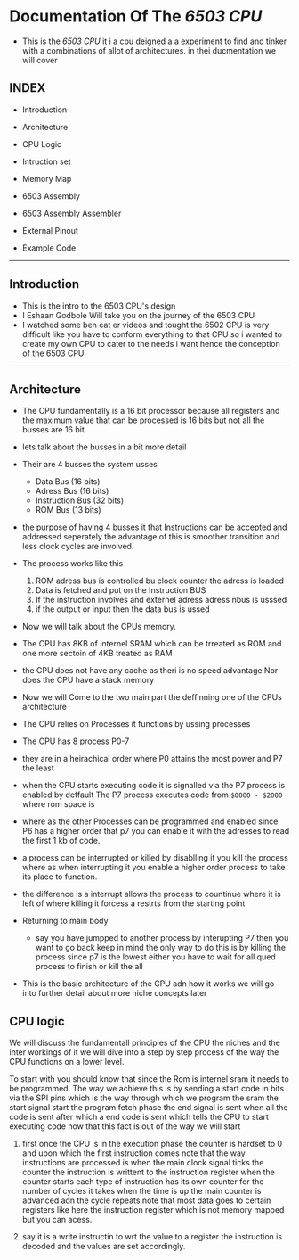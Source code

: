 # Documentation Of The *6503 CPU*

- This is the *6503 CPU* it i a cpu deigned a a experiment to find and tinker with a combinations of allot of architectures. in thei ducmentation we will cover

## INDEX
- Introduction

- Architecture

- CPU Logic

- Intruction set

- Memory Map

- 6503 Assembly

- 6503 Assembly Assembler

- External Pinout

- Example Code

------------------------------------------------------------------------------------------------------------------------------------------------------------------------------------

## Introduction

- This is the intro to the 6503 CPU's design 
- I Eshaan Godbole Will take you on the journey of the 6503 CPU
- I watched some ben eat er videos and tought the 6502 CPU is very difficult like you have to conform everything to that CPU so i wanted to create my own CPU to cater to the needs i want hence the conception of the 6503 CPU
-----------------------------------------------------------------------------------------------------------------------------------------------------------------------------------

## Architecture

- The CPU fundamentally is a 16 bit processor because all registers and the maximum value that can be processed is 16 bits but not all the busses are 16 bit

- lets talk about the busses in a bit more detail

- Their are 4 busses the system usses
    - Data Bus (16 bits)
    - Adress Bus (16 bits)
    - Instruction Bus (32 bits)
    - ROM Bus (13 bits)

- the purpose of having 4 busses it that Instructions can be accepted and addressed seperately the advantage of this is smoother transition and less clock cycles are involved.

- The process works like this 
    1. ROM adress bus is controlled bu clock counter the adress is loaded
    2. Data is fetched and put on the Instruction BUS
    3. If the instruction involves and externel adress adress nbus is usssed
    4. if the output or input then the data bus is ussed

- Now we will talk about the CPUs memory.
- The CPU has 8KB of internel SRAM which can be trreated as ROM and one more sectoin of 4KB treated as RAM
- the CPU does not have any cache as theri is no speed advantage  Nor does the CPU have a stack memory 

- Now we will Come to the two main part the deffinning one of the CPUs architecture
- The CPU relies on Processes it functions by ussing processes
- The CPU has 8 process P0-7

- they are in a heirachical order where P0 attains the most power and P7 the least 
- when the CPU starts executing code it is signalled via the P7 process is enabled by deffault The P7 process executes code from `$0000 - $2000` where rom space is 

- where as the other Processes can be programmed and enabled since P6 has a higher order that p7 you can enable it with the adresses to read the first 1 kb of code.

- a process can be interrupted or killed by disablling it you kill the process where as when interrupting it you enable a higher order process to take its place to function.

- the difference is a interrupt allows the process to countinue where it is left of where killing it forcess a restrts from the starting point

- Returning to main body 
    - say you have jumpped to another process by interupting P7 then you want to go back keep in mind the only way to do this is by killing the process since p7 is the lowest either you have to wait for all qued process to finish or kill the all
 
- This is the basic architecture of the CPU adn how it works we will go into further detail about more niche concepts later

## CPU logic

We will discuss the fundamentall principles of the CPU the niches and the inter workings of it we will dive into a step by step process of the way the CPU functions on a lower level.

To start with you should know that since the Rom is internel sram it needs to be programmed. The way we achieve this is by sending a start code in bits via the SPI pins which is the way through which we program the sram the start signal start the program fetch phase 
the end signal is sent when all the code is sent after which a end code is sent which tells the CPU to start executing code now that this fact is out of the way we will start

1. first once the CPU is in the execution phase the counter is hardset to 0 and upon which the first instruction comes note that the way instructions are processed is when the main clock signal ticks the counter the instruction is writtent to the instruction register when the counter starts each type of instruction has its own counter for the number of cycles it takes when the time is up the main counter is advanced adn the cycle repeats note that most data goes to certain registers like here the instruction register which is not memory mapped but you can acess.

2. say it is a write instructin to wrt the value to a register the instruction is decoded and the values are set accordingly.

